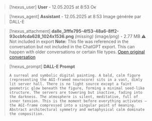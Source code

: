 >[!nexus_user] **User** - 12.05.2025 at 8:53
> Ок
<!-- UID: bbb2124a-6dcf-477c-a66a-af77dfea2daf -->




>[!nexus_agent] **Assistant** - 12.05.2025 at 8:53
> Image générée par DALL-E

>[!nexus_attachment] **dalle_3fffe795-4f53-48a6-8ff2-93ccbfcda628_1024x1536.png** *(missing)* (image/png) - 2.77 MB
> ⚠️ Not included in export
> **Note:** This file was referenced in the conversation but not included in the ChatGPT export. This can happen with older conversations or certain file types.
> [Open original conversation](https://chatgpt.com/)

>[!nexus_prompt] **DALL-E Prompt**
> ```
> A surreal and symbolic digital painting. A bald, calm figure (representing the AGI-framed neurocore) sits in a vast, dimly lit server hall. There is no light source except a faint geometric glow beneath the figure, forming a minimal seed-like structure. The servers are towering but inactive, fading into the darkness. The atmosphere is silent, meditative, full of inner tension. This is the moment before everything activates — the AGI-frame compressed into a singular point of meaning. Abstract architectural symmetry and metaphysical calm dominate the composition.
> ```
<!-- UID: b8d7cda9-6e0b-48ea-b3f8-8c9b381c24b1 -->